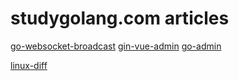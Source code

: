 # studygolang.com articles

[go-websocket-broadcast](https://github.com/jack15083/go-websocket-broadcast)
[gin-vue-admin](https://github.com/piexlmax/gin-vue-admin)
[go-admin](https://studygolang.com/topics/10272?fr=sidebar)

[linux-diff](https://mp.weixin.qq.com/s?__biz=MzAxODI5ODMwOA==&mid=2666540459&idx=1&sn=301fc43baaea80e1512b4972d45677b2&chksm=80dce900b7ab60163db2f04e96a9f56ee1ab19e4c56c0d9189c89b9544c4e7eea7cef4bdac8c&mpshare=1&scene=24&srcid=12025d0oeYIj4j82AoeuCK0b#rd)
